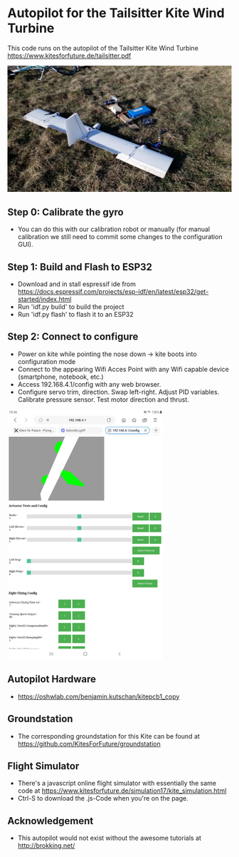 # Autopilot for the Tailsitter Kite Wind Turbine

This code runs on the autopilot of the Tailsitter Kite Wind Turbine https://www.kitesforfuture.de/tailsitter.pdf

![alt text](https://github.com/KitesForFuture/powerplant/blob/main/kite/kite.jpg?raw=true)

## Step 0: Calibrate the gyro
* You can do this with our calibration robot or manually (for manual calibration we still need to commit some changes to the configuration GUI).

## Step 1: Build and Flash to ESP32
* Download and in stall espressif ide from https://docs.espressif.com/projects/esp-idf/en/latest/esp32/get-started/index.html
* Run 'idf.py build' to build the project
* Run 'idf.py flash' to flash it to an ESP32

## Step 2: Connect to configure
* Power on kite while pointing the nose down -> kite boots into configuration mode
* Connect to the appearing Wifi Acces Point with any Wifi capable device (smartphone, notebook, etc.)
* Access 192.168.4.1/config with any web browser.
* Configure servo trim, direction. Swap left-right. Adjust PID variables. Calibrate pressure sensor. Test motor direction and thrust.

<img src="https://github.com/KitesForFuture/powerplant/blob/main/media/config_tool.jpg" width="350" >
<br>

## Autopilot Hardware
* https://oshwlab.com/benjamin.kutschan/kitepcb1_copy

## Groundstation
* The corresponding groundstation for this Kite can be found at https://github.com/KitesForFuture/groundstation

## Flight Simulator
* There's a javascript online flight simulator with essentially the same code at https://www.kitesforfuture.de/simulation17/kite_simulation.html
* Ctrl-S to download the .js-Code when you're on the page.

## Acknowledgement
* This autopilot would not exist without the awesome tutorials at http://brokking.net/
